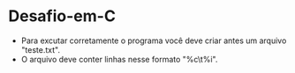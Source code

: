 # Desafio-em-C

- Para excutar corretamente o programa você deve criar antes um arquivo "teste.txt".
- O arquivo deve conter linhas nesse formato "%c\t%i".

